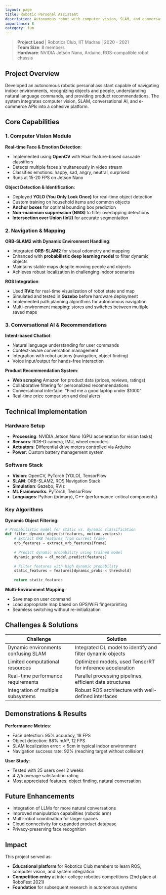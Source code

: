 ```yaml
---
layout: page
title: Robotic Personal Assistant
description: Autonomous robot with computer vision, SLAM, and conversational AI capabilities
importance: 8
category: fun
---
```


> **Project Lead** | Robotics Club, IIT Madras | 2020 - 2021  
> **Team Size**: 8 members  
> **Hardware**: NVIDIA Jetson Nano, Arduino, ROS-compatible robot chassis

## Project Overview

Developed an autonomous robotic personal assistant capable of navigating indoor environments, recognizing objects and people, understanding natural language commands, and providing product recommendations. The system integrates computer vision, SLAM, conversational AI, and e-commerce APIs into a cohesive platform.

## Core Capabilities

### 1. Computer Vision Module

**Real-time Face & Emotion Detection**:
- Implemented using **OpenCV** with Haar feature-based cascade classifiers
- Detects multiple faces simultaneously in video stream
- Classifies emotions: happy, sad, angry, neutral, surprised
- Runs at 15-20 FPS on Jetson Nano

**Object Detection & Identification**:
- Deployed **YOLO (You Only Look Once)** for real-time object detection
- Custom training on household items and common objects
- **Anchor boxes** for optimal bounding box prediction
- **Non-maximum suppression (NMS)** to filter overlapping detections
- **Intersection over Union (IoU)** for accurate segmentation

### 2. Navigation & Mapping

**ORB-SLAM2 with Dynamic Environment Handling**:
- Integrated **ORB-SLAM2** for visual odometry and mapping
- Enhanced with **probabilistic deep learning model** to filter dynamic objects
- Maintains stable maps despite moving people and objects
- Achieves robust localization in challenging indoor scenarios

**ROS Integration**:
- Used **RViz** for real-time visualization of robot state and map
- Simulated and tested in **Gazebo** before hardware deployment
- Implemented path planning algorithms for autonomous navigation
- Multi-environment mapping: stores and switches between multiple saved maps

### 3. Conversational AI & Recommendations

**Intent-based Chatbot**:
- Natural language understanding for user commands
- Context-aware conversation management
- Integration with robot actions (navigation, object finding)
- Voice input/output for hands-free interaction

**Product Recommendation System**:
- **Web scraping** Amazon for product data (prices, reviews, ratings)
- Collaborative filtering for personalized recommendations
- Conversational interface: "Find me a good laptop under $1000"
- Real-time price comparison and deal alerts

## Technical Implementation

### Hardware Setup
- **Processing**: NVIDIA Jetson Nano (GPU acceleration for vision tasks)
- **Sensors**: RGB-D camera, IMU, wheel encoders
- **Actuators**: Differential drive motors controlled via Arduino
- **Power**: Custom battery management system

### Software Stack
- **Vision**: OpenCV, PyTorch (YOLO), TensorFlow
- **SLAM**: ORB-SLAM2, ROS Navigation Stack
- **Simulation**: Gazebo, RViz
- **ML Frameworks**: PyTorch, TensorFlow
- **Languages**: Python (primary), C++ (performance-critical components)

### Key Algorithms

**Dynamic Object Filtering**:
```python
# Probabilistic model for static vs. dynamic classification
def filter_dynamic_objects(features, motion_vectors):
    # Extract ORB features from current frame
    orb_features = extract_orb_features(frame)
    
    # Predict dynamic probability using trained model
    dynamic_probs = dl_model.predict(features)
    
    # Filter features with high dynamic probability
    static_features = features[dynamic_probs < threshold]
    
    return static_features
```

**Multi-Environment Mapping**:
- Save map on user command
- Load appropriate map based on GPS/WiFi fingerprinting
- Seamless switching without re-initialization

## Challenges & Solutions

| Challenge | Solution |
|-----------|----------|
| Dynamic environments confusing SLAM | Integrated DL model to identify and filter dynamic objects |
| Limited computational resources | Optimized models, used TensorRT for inference acceleration |
| Real-time performance requirements | Parallel processing pipelines, efficient data structures |
| Integration of multiple subsystems | Robust ROS architecture with well-defined interfaces |

## Demonstrations & Results

**Performance Metrics**:
- Face detection: 95% accuracy, 18 FPS
- Object detection: 88% mAP, 12 FPS
- SLAM localization error: < 5cm in typical indoor environment
- Navigation success rate: 92% (reaching target without collision)

**User Study**: 
- Tested with 25 users over 2 weeks
- 4.2/5 average satisfaction rating
- Most appreciated features: object finding, natural conversation

## Future Enhancements

- Integration of LLMs for more natural conversations
- Improved manipulation capabilities (robotic arm)
- Multi-robot coordination for larger spaces
- Cloud connectivity for expanded product database
- Privacy-preserving face recognition

## Impact

This project served as:
- **Educational platform** for Robotics Club members to learn ROS, computer vision, and system integration
- **Competition entry** at inter-college robotics competitions (2nd place at RoboFest 2021)
- **Foundation** for subsequent research in autonomous systems